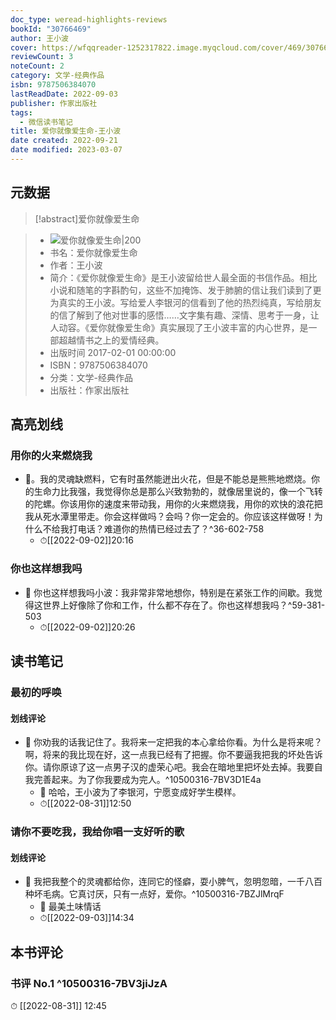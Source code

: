```yaml
---
doc_type: weread-highlights-reviews
bookId: "30766469"
author: 王小波
cover: https://wfqqreader-1252317822.image.myqcloud.com/cover/469/30766469/t7_30766469.jpg
reviewCount: 3
noteCount: 2
category: 文学-经典作品
isbn: 9787506384070
lastReadDate: 2022-09-03
publisher: 作家出版社
tags:
  - 微信读书笔记
title: 爱你就像爱生命-王小波
date created: 2022-09-21
date modified: 2023-03-07
---
```


## 元数据

>[!abstract]爱你就像爱生命

> - ![爱你就像爱生命|200](https://wfqqreader-1252317822.image.myqcloud.com/cover/469/30766469/t7_30766469.jpg)
> - 书名：爱你就像爱生命
> - 作者：王小波
> - 简介：《爱你就像爱生命》是王小波留给世人最全面的书信作品。相比小说和随笔的字斟酌句，这些不加掩饰、发于肺腑的信让我们读到了更为真实的王小波。写给爱人李银河的信看到了他的热烈纯真，写给朋友的信了解到了他对世事的感悟……文字集有趣、深情、思考于一身，让人动容。《爱你就像爱生命》真实展现了王小波丰富的内心世界，是一部超越情书之上的爱情经典。
> - 出版时间 2017-02-01 00:00:00
> - ISBN：9787506384070
> - 分类：文学-经典作品
> - 出版社：作家出版社

## 高亮划线

### 用你的火来燃烧我

- 📌。我的灵魂缺燃料，它有时虽然能迸出火花，但是不能总是熊熊地燃烧。你的生命力比我强，我觉得你总是那么兴致勃勃的，就像居里说的，像一个飞转的陀螺。你该用你的速度来带动我，用你的火来燃烧我，用你的欢快的浪花把我从死水潭里带走。你会这样做吗？会吗？你一定会的。你应该这样做呀！为什么不给我打电话？难道你的热情已经过去了？^36-602-758
	- ⏱[[2022-09-02]]20:16

### 你也这样想我吗

- 📌 你也这样想我吗小波：我非常非常地想你，特别是在紧张工作的间歇。我觉得这世界上好像除了你和工作，什么都不存在了。你也这样想我吗？^59-381-503
	- ⏱[[2022-09-02]]20:26

## 读书笔记

### 最初的呼唤

#### 划线评论

- 📌 你劝我的话我记住了。我将来一定把我的本心拿给你看。为什么是将来呢？啊，将来的我比现在好，这一点我已经有了把握。你不要逼我把我的坏处告诉你。请你原谅了这一点男子汉的虚荣心吧。我会在暗地里把坏处去掉。我要自我完善起来。为了你我要成为完人。^10500316-7BV3D1E4a
	- 💭 哈哈，王小波为了李银河，宁愿变成好学生模样。
	- ⏱[[2022-08-31]]12:50

### 请你不要吃我，我给你唱一支好听的歌

#### 划线评论

- 📌 我把我整个的灵魂都给你，连同它的怪癖，耍小脾气，忽明忽暗，一千八百种坏毛病。它真讨厌，只有一点好，爱你。^10500316-7BZJlMrqF
	- 💭 最美土味情话
	- ⏱[[2022-09-03]]14:34

## 本书评论

### 书评 No.1 ^10500316-7BV3jiJzA

⏱ [[2022-08-31]] 12:45
